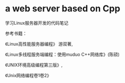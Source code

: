 # a web server based on Cpp
学习Linux服务器开发的代码笔记

参考书籍：

《Linux高性能服务器编程》 游双著,

《Linux多线程服务端编程：使用muduo C++网络库》(陈硕)

《UNIX环境高级编程第三版》,

《Unix网络编程卷1卷2》


